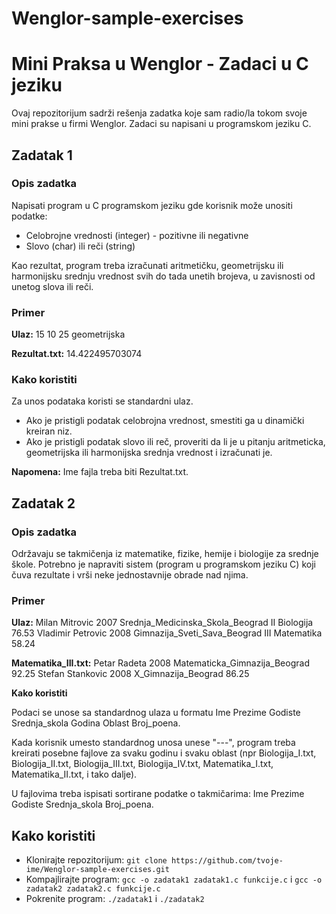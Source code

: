 # Wenglor-sample-exercises
# Mini Praksa u Wenglor - Zadaci u C jeziku

Ovaj repozitorijum sadrži rešenja zadatka koje sam radio/la tokom svoje mini prakse u firmi Wenglor. Zadaci su napisani u programskom jeziku C.

## Zadatak 1

### Opis zadatka

Napisati program u C programskom jeziku gde korisnik može unositi podatke:
- Celobrojne vrednosti (integer) - pozitivne ili negativne
- Slovo (char) ili reči (string)

Kao rezultat, program treba izračunati aritmetičku, geometrijsku ili harmonijsku srednju vrednost svih do tada unetih brojeva, u zavisnosti od unetog slova ili reči.

### Primer

**Ulaz:**
15
10
25
geometrijska

**Rezultat.txt:**
14.422495703074


### Kako koristiti

Za unos podataka koristi se standardni ulaz.

- Ako je pristigli podatak celobrojna vrednost, smestiti ga u dinamički kreiran niz.
- Ako je pristigli podatak slovo ili reč, proveriti da li je u pitanju aritmeticka, geometrijska ili harmonijska srednja vrednost i izračunati je.

**Napomena:** Ime fajla treba biti Rezultat.txt.

## Zadatak 2

### Opis zadatka

Održavaju se takmičenja iz matematike, fizike, hemije i biologije za srednje škole. Potrebno je napraviti sistem (program u programskom jeziku C) koji čuva rezultate i vrši neke jednostavnije obrade nad njima.

### Primer

**Ulaz:**
Milan Mitrovic 2007 Srednja_Medicinska_Skola_Beograd II Biologija 76.53
Vladimir Petrovic 2008 Gimnazija_Sveti_Sava_Beograd III Matematika 58.24


**Matematika_III.txt:**
Petar Radeta 2008 Matematicka_Gimnazija_Beograd 92.25
Stefan Stankovic 2008 X_Gimnazija_Beograd 86.25


**Kako koristiti**

Podaci se unose sa standardnog ulaza u formatu Ime Prezime Godiste Srednja_skola Godina Oblast Broj_poena.

Kada korisnik umesto standardnog unosa unese "---", program treba kreirati posebne fajlove za svaku godinu i svaku oblast (npr Biologija_I.txt, Biologija_II.txt, Biologija_III.txt, Biologija_IV.txt, Matematika_I.txt, Matematika_II.txt, i tako dalje).

U fajlovima treba ispisati sortirane podatke o takmičarima: Ime Prezime Godiste Srednja_skola Broj_poena.

## Kako koristiti

- Klonirajte repozitorijum: `git clone https://github.com/tvoje-ime/Wenglor-sample-exercises.git`
- Kompajlirajte program: `gcc -o zadatak1 zadatak1.c funkcije.c` i `gcc -o zadatak2 zadatak2.c funkcije.c`
- Pokrenite program: `./zadatak1` i `./zadatak2`
